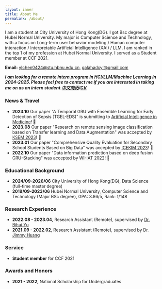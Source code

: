 ```yaml
---
layout: inner
title: About Me
permalink: /about/
---
```

 
I am a student at City University of Hong Kong(DG). I got Bsc degree at Hubei Normal University. My major is Computer Science and Technology, with a focus on Long-term user behavior modeling / Human computer interaction / Interpretable Artificial Intelligence (XAI) / LLM. I am ranked in the top 1 of my profession at Hubei Normal University. I served as a Student member at CCF 2021.

**Email:** <ylchen0424@stu.hbnu.edu.cn>, <galahadcyl@gmail.com> 

***I am looking for a remote intern program in HCI/LLM/Machine Learning in 2024-2025. Please feel free to contact me if you are interested in taking me on as an intern student.[中文简历](https://github.com/yulongC/yulongC.github.io/blob/main/cv/cv_cn.pdf)/[CV](https://github.com/yulongC/yulongC.github.io/blob/main/cv/cv_en.pdf)*** 

### News & Travel
+ **2023.10** Our paper "A Temporal GRU with Ensemble Learning for Early Detection of Sepsis (TGEL-EDS)" is submitting to [Artificial Intelligence in Medicine](http://www.journals.elsevier.com/artificial-intelligence-in-medicine/)! 🌷
+ **2023.08** Our paper "Research on remote sensing image classification based on Transfer learning and Data Augmentation" was accepted by [KSEM 2023](https://www.ksem2023.conferences.academy/)! 🌷
+ **2023.01** Our paper "Comprehensive Quality Evaluation for Secondary School Students Based on Big Data" was accepted by [ICEKIM 2023](https://www.researchgate.net/publication/372012950_Comprehensive_Quality_Evaluation_for_Secondary_School_Students_Based_on_Big_Data)! 🌷
+ **2022.10** Our paper "Data information prediction based on deep fusion GRU-Stacking" was accepted by [WI-IAT 2022](https://ieeexplore.ieee.org/document/10101961)! 🌷

### Educational Background
+ **2024/09-2026/06** City University of Hong Kong(DG), Data Science (full-time master degree)
+ **2019/09-2023/06** Hubei Normal University, Computer Science and Technology (Major BSc degree), GPA: 3.86/5, Rank: 1/148
 
### Research Experience
+ **2022.08 - 2023.04**, Research Assistant (Remote), supervised by [Dr. Bihui Yu](https://people.ucas.ac.cn/~yubihui?language=en)
+ **2021.09 - 2022.02**, Research Assistant (Remote), supervised by [Dr. Jimmy Huang](https://www.yorku.ca/jhuang/irlab/people.php)

### Service
+ **Student member** for CCF 2021

### Awards and Honors
+ **2021 - 2022**, National Scholarship for Undergraduates
